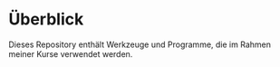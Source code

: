 # Überblick

Dieses Repository enthält Werkzeuge und Programme, die im Rahmen meiner Kurse verwendet werden. 
